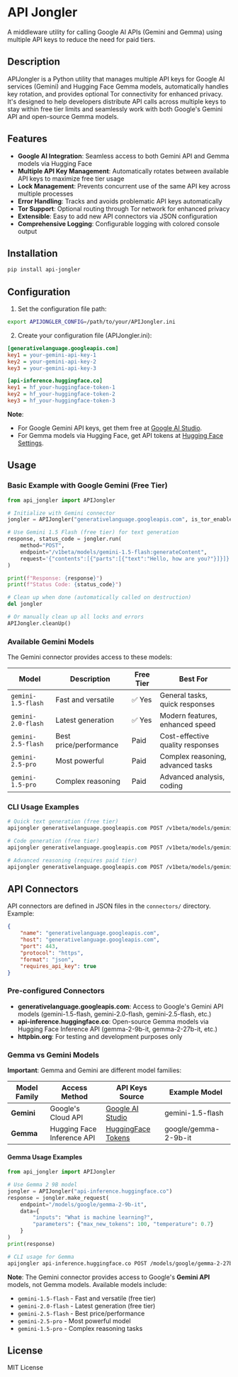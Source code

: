# API Jongler

A middleware utility for calling Google AI APIs (Gemini and Gemma) using multiple API keys to reduce the need for paid tiers.

## Description

APIJongler is a Python utility that manages multiple API keys for Google AI services (Gemini) and Hugging Face Gemma models, automatically handles key rotation, and provides optional Tor connectivity for enhanced privacy. It's designed to help developers distribute API calls across multiple keys to stay within free tier limits and seamlessly work with both Google's Gemini API and open-source Gemma models.

## Features

- **Google AI Integration**: Seamless access to both Gemini API and Gemma models via Hugging Face
- **Multiple API Key Management**: Automatically rotates between available API keys to maximize free tier usage
- **Lock Management**: Prevents concurrent use of the same API key across multiple processes
- **Error Handling**: Tracks and avoids problematic API keys automatically
- **Tor Support**: Optional routing through Tor network for enhanced privacy
- **Extensible**: Easy to add new API connectors via JSON configuration
- **Comprehensive Logging**: Configurable logging with colored console output

## Installation

```bash
pip install api-jongler
```

## Configuration

1. Set the configuration file path:
```bash
export APIJONGLER_CONFIG=/path/to/your/APIJongler.ini
```

2. Create your configuration file (APIJongler.ini):
```ini
[generativelanguage.googleapis.com]
key1 = your-gemini-api-key-1
key2 = your-gemini-api-key-2
key3 = your-gemini-api-key-3

[api-inference.huggingface.co]
key1 = hf_your-huggingface-token-1
key2 = hf_your-huggingface-token-2
key3 = hf_your-huggingface-token-3
```

**Note**: 
- For Google Gemini API keys, get them free at [Google AI Studio](https://aistudio.google.com/app/apikey).
- For Gemma models via Hugging Face, get API tokens at [Hugging Face Settings](https://huggingface.co/settings/tokens).

## Usage

### Basic Example with Google Gemini (Free Tier)

```python
from api_jongler import APIJongler

# Initialize with Gemini connector
jongler = APIJongler("generativelanguage.googleapis.com", is_tor_enabled=False)

# Use Gemini 1.5 Flash (free tier) for text generation
response, status_code = jongler.run(
    method="POST",
    endpoint="/v1beta/models/gemini-1.5-flash:generateContent",
    request='{"contents":[{"parts":[{"text":"Hello, how are you?"}]}]}'
)

print(f"Response: {response}")
print(f"Status Code: {status_code}")

# Clean up when done (automatically called on destruction)
del jongler

# Or manually clean up all locks and errors
APIJongler.cleanUp()
```

### Available Gemini Models

The Gemini connector provides access to these models:

| Model | Description | Free Tier | Best For |
|-------|-------------|-----------|----------|
| `gemini-1.5-flash` | Fast and versatile | ✅ Yes | General tasks, quick responses |
| `gemini-2.0-flash` | Latest generation | ✅ Yes | Modern features, enhanced speed |
| `gemini-2.5-flash` | Best price/performance | Paid | Cost-effective quality responses |
| `gemini-2.5-pro` | Most powerful | Paid | Complex reasoning, advanced tasks |
| `gemini-1.5-pro` | Complex reasoning | Paid | Advanced analysis, coding |

### CLI Usage Examples

```bash
# Quick text generation (free tier)
apijongler generativelanguage.googleapis.com POST /v1beta/models/gemini-1.5-flash:generateContent '{"contents":[{"parts":[{"text":"Hello"}]}]}' --pretty

# Code generation (free tier)  
apijongler generativelanguage.googleapis.com POST /v1beta/models/gemini-2.0-flash:generateContent '{"contents":[{"parts":[{"text":"Write a Python function"}]}]}' --pretty

# Advanced reasoning (requires paid tier)
apijongler generativelanguage.googleapis.com POST /v1beta/models/gemini-2.5-pro:generateContent '{"contents":[{"parts":[{"text":"Analyze this problem"}]}]}' --pretty
```

## API Connectors

API connectors are defined in JSON files in the `connectors/` directory. Example:

```json
{
    "name": "generativelanguage.googleapis.com",
    "host": "generativelanguage.googleapis.com",
    "port": 443,
    "protocol": "https",
    "format": "json",
    "requires_api_key": true
}
```

### Pre-configured Connectors

- **generativelanguage.googleapis.com**: Access to Google's Gemini API models (gemini-1.5-flash, gemini-2.0-flash, gemini-2.5-flash, etc.)
- **api-inference.huggingface.co**: Open-source Gemma models via Hugging Face Inference API (gemma-2-9b-it, gemma-2-27b-it, etc.)
- **httpbin.org**: For testing and development purposes only

### Gemma vs Gemini Models

**Important**: Gemma and Gemini are different model families:

| Model Family | Access Method | API Keys Source | Example Model |
|--------------|---------------|-----------------|---------------|
| **Gemini** | Google's Cloud API | [Google AI Studio](https://aistudio.google.com/app/apikey) | gemini-1.5-flash |
| **Gemma** | Hugging Face Inference API | [HuggingFace Tokens](https://huggingface.co/settings/tokens) | google/gemma-2-9b-it |

#### Gemma Usage Examples

```python
from api_jongler import APIJongler

# Use Gemma 2 9B model
jongler = APIJongler("api-inference.huggingface.co")
response = jongler.make_request(
    endpoint="/models/google/gemma-2-9b-it",
    data={
        "inputs": "What is machine learning?",
        "parameters": {"max_new_tokens": 100, "temperature": 0.7}
    }
)
print(response)
```

```bash
# CLI usage for Gemma
apijongler api-inference.huggingface.co POST /models/google/gemma-2-27b-it '{"inputs":"Explain Python","parameters":{"max_new_tokens":150}}' --pretty
```

**Note**: The Gemini connector provides access to Google's **Gemini API** models, not Gemma models. Available models include:
- `gemini-1.5-flash` - Fast and versatile (free tier)
- `gemini-2.0-flash` - Latest generation (free tier)  
- `gemini-2.5-flash` - Best price/performance
- `gemini-2.5-pro` - Most powerful model
- `gemini-1.5-pro` - Complex reasoning tasks

## License

MIT License

